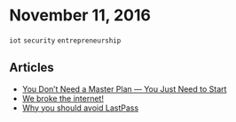# November 11, 2016

`iot` `security` `entrepreneurship`

## Articles

- [You Don’t Need a Master Plan — You Just Need to Start](https://medium.com/startup-grind/you-dont-need-a-master-plan-you-just-need-to-start-9a3ec0455866)
- [We broke the internet!](https://hackernoon.com/we-broke-the-internet-a84d92ebffb5)
- [Why you should avoid LastPass](https://medium.com/@gempir/why-you-should-avoid-lastpass-f698761421b8)
